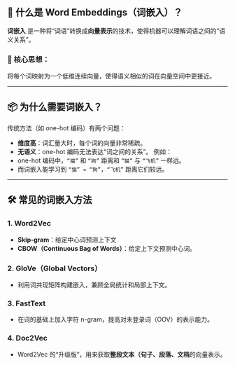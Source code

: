 ## 🧠 什么是 Word Embeddings（词嵌入）？
**词嵌入** 是一种将“词语”转换成**向量表示**的技术，使得机器可以理解词语之间的“语义关系”。
### 🎯 核心思想：
将每个词映射为一个低维连续向量，使得语义相似的词在向量空间中更接近。

--- 
## 📦 为什么需要词嵌入？

传统方法（如 one-hot 编码）有两个问题：
- **维度高**：词汇量大时，每个词的向量非常稀疏。
- **无语义**：one-hot 编码无法表达“词之间的关系”。
例如：
- one-hot 编码中，`“猫”` 和 `“狗”` 距离和 `“猫”` 与 `“飞机”` 一样远。
- 而词嵌入能学习到 `“猫” ≈ “狗”`，`“飞机”` 距离它们较远。

---

## 🛠️ 常见的词嵌入方法

### 1. **Word2Vec**

- **Skip-gram**：给定中心词预测上下文
- **CBOW（Continuous Bag of Words）**：给定上下文预测中心词。

### 2. **GloVe（Global Vectors）**

- 利用词共现矩阵构建嵌入，兼顾全局统计和局部上下文。

### 3. **FastText**

- 在词的基础上加入字符 n-gram，提高对未登录词（OOV）的表示能力。

### 4. **Doc2Vec**

- Word2Vec 的“升级版”，用来获取**整段文本（句子、段落、文档**的向量表示。